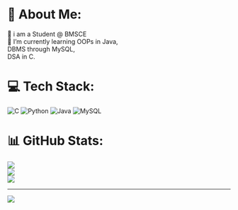 # 💫 About Me:
🔭 i am a Student @ BMSCE<br>🌱 I’m currently learning OOPs in Java,<br>      DBMS through MySQL,<br>     DSA in C.<br>


# 💻 Tech Stack:
![C](https://img.shields.io/badge/c-%2300599C.svg?style=for-the-badge&logo=c&logoColor=white) ![Python](https://img.shields.io/badge/python-3670A0?style=for-the-badge&logo=python&logoColor=ffdd54) ![Java](https://img.shields.io/badge/java-%23ED8B00.svg?style=for-the-badge&logo=openjdk&logoColor=white) ![MySQL](https://img.shields.io/badge/mysql-4479A1.svg?style=for-the-badge&logo=mysql&logoColor=white)
# 📊 GitHub Stats:
![](https://github-readme-stats.vercel.app/api?username=NehaSajjanar23&theme=dark&hide_border=false&include_all_commits=false&count_private=false)<br/>
![](https://github-readme-streak-stats.herokuapp.com/?user=NehaSajjanar23&theme=dark&hide_border=false)<br/>
![](https://github-readme-stats.vercel.app/api/top-langs/?username=NehaSajjanar23&theme=dark&hide_border=false&include_all_commits=false&count_private=false&layout=compact)

---
[![](https://visitcount.itsvg.in/api?id=NehaSajjanar23&icon=0&color=0)](https://visitcount.itsvg.in)

<!-- Proudly created with GPRM ( https://gprm.itsvg.in ) -->
